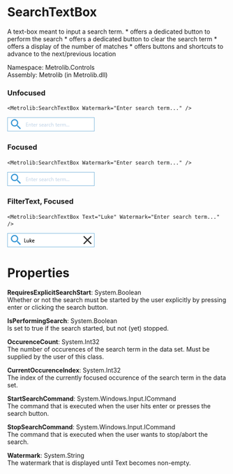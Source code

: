 # SearchTextBox  

A text-box meant to input a search term.
                * offers a dedicated button to perform the search
                * offers a dedicated button to clear the search term
                * offers a display of the number of matches
                * offers buttons and shortcuts to advance to the next/previous location

Namespace: Metrolib.Controls  
Assembly: Metrolib (in Metrolib.dll)  

### Unfocused

```xaml
<Metrolib:SearchTextBox Watermark="Enter search term..." />
```
![Image of SearchTextBox, Unfocused](Unfocused.png)

### Focused

```xaml
<Metrolib:SearchTextBox Watermark="Enter search term..." />
```
![Image of SearchTextBox, Focused](Focused.png)

### FilterText, Focused

```xaml
<Metrolib:SearchTextBox Text="Luke" Watermark="Enter search term..." />
```
![Image of SearchTextBox, FilterText, Focused](FilterText__Focused.png)

# Properties  

**RequiresExplicitSearchStart**: System.Boolean  
Whether or not the search must be started by the user explicitly by pressing enter or clicking the search button.

**IsPerformingSearch**: System.Boolean  
Is set to true if the search started, but not (yet) stopped.

**OccurenceCount**: System.Int32  
The number of occurences of the search term in the data set.
                Must be supplied by the user of this class.

**CurrentOccurenceIndex**: System.Int32  
The index of the currently focused occurence of the search term in the data set.

**StartSearchCommand**: System.Windows.Input.ICommand  
The command that is executed when the user hits enter or presses the search button.

**StopSearchCommand**: System.Windows.Input.ICommand  
The command that is executed when the user wants to stop/abort the search.

**Watermark**: System.String  
The watermark that is displayed until Text becomes non-empty.

